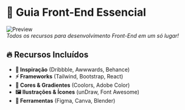 # 🚀 Guia Front-End Essencial

![Preview](https://i.imgur.com/JKvQ2aT.png)  
*Todos os recursos para desenvolvimento Front-End em um só lugar!*

## 🔥 Recursos Incluídos
- **🎨 Inspiração** (Dribbble, Awwwards, Behance)  
- **⚡ Frameworks** (Tailwind, Bootstrap, React)  
- **🌈 Cores & Gradientes** (Coolors, Adobe Color)  
- **🖼️ Ilustrações & Ícones** (unDraw, Font Awesome)  
- **🔧 Ferramentas** (Figma, Canva, Blender)  
